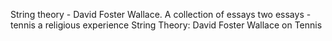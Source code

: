 


String theory - David Foster Wallace. A collection of essays
two essays - tennis a religious experience
String Theory: David Foster Wallace on Tennis



<!--stackedit_data:
eyJoaXN0b3J5IjpbOTg3ODkyMzMzLDczMDk5ODExNl19
-->